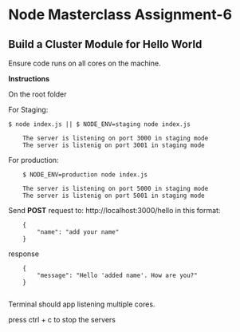 # Node Masterclass Assignment-6

## Build a Cluster Module for Hello World
Ensure code runs on all cores on the machine.

**Instructions**

On the root folder

For Staging:

```
$ node index.js || $ NODE_ENV=staging node index.js

    The server is listening on port 3000 in staging mode
    The server is listenig on port 3001 in staging mode
```

For production:

```
    $ NODE_ENV=production node index.js

    The server is listening on port 5000 in staging mode
    The server is listenig on port 5001 in staging mode
```

Send **POST** request to: http://localhost:3000/hello in this format:

```
    {
        "name": "add your name"
    }

```

 response

```
    {
        "message": "Hello 'added name'. How are you?"
    }


```

Terminal should app listening multiple cores.

press ctrl + c to stop the servers
